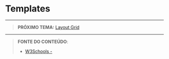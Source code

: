 # Templates





***

> **PRÓXIMO TEMA:** [Layout Grid](/conteudo/27-grid)

***


> **FONTE DO CONTEÚDO**:
>
> - [W3Schools - ]()
